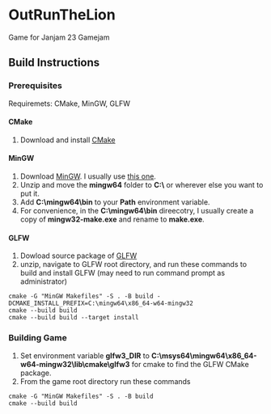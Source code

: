 # OutRunTheLion
Game for Janjam 23 Gamejam

## Build Instructions

### Prerequisites
Requiremets: CMake, MinGW, GLFW

#### CMake
1. Download and install [CMake](https://cmake.org/download/)

#### MinGW
1. Download [MinGW](https://github.com/niXman/mingw-builds-binaries/releases). I usually use [this one](https://github.com/niXman/mingw-builds-binaries/releases/download/12.2.0-rt_v10-rev2/x86_64-12.2.0-release-posix-seh-msvcrt-rt_v10-rev2.7z).
2. Unzip and move the **mingw64** folder to **C:\\** or wherever else you want to put it.
3. Add **C:\mingw64\bin** to your **Path** environment variable.
4. For convenience, in the **C:\mingw64\bin** direecotry, I usually create a copy of **mingw32-make.exe** and rename to **make.exe**.

#### GLFW
1. Dowload source package of [GLFW](https://www.glfw.org/download.html)
2. unzip, navigate to GLFW root directory, and run these commands to build and install GLFW (may need to run command prompt as administrator)
```
cmake -G "MinGW Makefiles" -S . -B build -DCMAKE_INSTALL_PREFIX=C:\mingw64\x86_64-w64-mingw32
cmake --build build
cmake --build build --target install
```

### Building Game
1. Set environment variable **glfw3_DIR** to **C:\msys64\mingw64\x86_64-w64-mingw32\lib\cmake\glfw3** for cmake to find the GLFW CMake package.
2. From the game root directory run these commands
```
cmake -G "MinGW Makefiles" -S . -B build
cmake --build build
```
